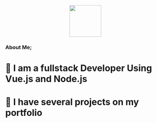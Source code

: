 
<div id="header" align="center">
<img src="https://media.giphy.com/media/v1.Y2lkPTc5MGI3NjExdDJoN3Z4dnZ6cmU0ZDk0dnh0MGRjd2s5am1xOGxlNTh1ZnBmdmRkYyZlcD12MV9pbnRlcm5hbF9naWZfYnlfaWQmY3Q9Zw/KGhpQ5NMoWKQurlHwI/giphy.gif" width="100">
</div>

### About Me;

#  🔭 I am a fullstack Developer Using Vue.js and Node.js
#  🥇 I have several projects on my portfolio
